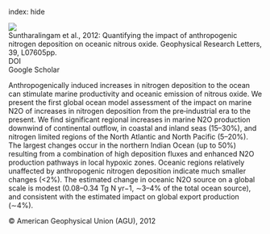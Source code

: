 index: hide

<div class="Citation">
    <div class="Citation-thumb CitationThumb-linked"  data-href="https://doi.org/10.1029/2011gl050778">
      <img src="https://static.claimspace.cloud/climate-study-static/refs/thumbs/6/Suntharalingam_et_al_2012-thumb.png" />
    </div>

  <div class="Citation-body">
    <div class="Citation-text">Suntharalingam et al., 2012: Quantifying the impact of anthropogenic nitrogen deposition on oceanic nitrous oxide. <span class="Article-journal">Geophysical Research Letters, </span><span class="Article-volume">39, </span>L07605pp.</div>
    <div class="Citation-links">
      <div class="CitationLink" data-href="https://doi.org/10.1029/2011gl050778">
        <div class="CitationLink-icon CitationLink-Doi"></div>
        <div class="CitationLink-text">DOI</div>
      </div>
      <div class="CitationLink" data-href="https://scholar.google.com/scholar?q=10.1029/2011gl050778">
        <div class="CitationLink-icon CitationLink-Scholar"></div>
        <div class="CitationLink-text">Google Scholar</div>
      </div>
    </div>
  </div>
</div>

Anthropogenically induced increases in nitrogen deposition to the ocean can stimulate marine productivity and oceanic emission of nitrous oxide. We present the first global ocean model assessment of the impact on marine N2O of increases in nitrogen deposition from the pre‐industrial era to the present. We find significant regional increases in marine N2O production downwind of continental outflow, in coastal and inland seas (15–30%), and nitrogen limited regions of the North Atlantic and North Pacific (5–20%). The largest changes occur in the northern Indian Ocean (up to 50%) resulting from a combination of high deposition fluxes and enhanced N2O production pathways in local hypoxic zones. Oceanic regions relatively unaffected by anthropogenic nitrogen deposition indicate much smaller changes (<2%). The estimated change in oceanic N2O source on a global scale is modest (0.08–0.34 Tg N yr−1, ∼3–4% of the total ocean source), and consistent with the estimated impact on global export production (∼4%).

<div class="Citation-copy">
&copy; American Geophysical Union (AGU), 2012
</div>